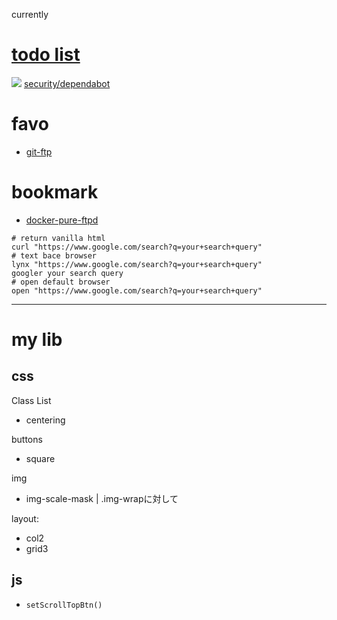 currently

# [todo list](https://github.com/users/ka2yuki/projects/4/views/2)
  
<!--
<img src="https://avatars.githubusercontent.com/u/22783900" width=15 />
-->  
<img src="https://avatars.githubusercontent.com/in/29110?s=15" /> [security/dependabot](https://github.com/ka2yuki/ka2yuki.github.io/security/dependabot)

# favo
- [git-ftp](https://github.com/git-ftp/git-ftp?tab=readme-ov-file)

# bookmark
- [docker-pure-ftpd](https://github.com/stilliard/docker-pure-ftpd)


```
# return vanilla html
curl "https://www.google.com/search?q=your+search+query"
# text bace browser
lynx "https://www.google.com/search?q=your+search+query"
googler your search query
# open default browser
open "https://www.google.com/search?q=your+search+query"
```
---
# my lib

## css
Class List
- centering

buttons
- square

img
- img-scale-mask | .img-wrapに対して

layout: 
- col2
- grid3

## js
- `setScrollTopBtn()`

  <!--
  ｔｏｄｏ：
  sp.css を　utility とするか
  components base の　ｃｓｓ　にするか
   -->
